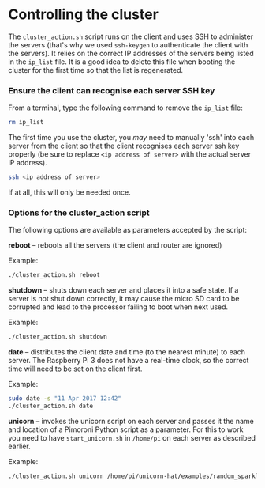 # Controlling the cluster

The `cluster_action.sh` script runs on the client and uses SSH to administer the servers (that's why we used `ssh-keygen` to authenticate the client with the servers). It relies on the correct IP addresses of the servers being listed in the `ip_list` file. It is a good idea to delete this file when booting the cluster for the first time so that the list is regenerated.

### Ensure the client can recognise each server SSH key

From a terminal, type the following command to remove the `ip_list` file:

```bash
rm ip_list
```

The first time you use the cluster, you _may_ need to manually 'ssh' into each server from the client so that the client recognises each server ssh key properly (be sure to replace `<ip address of server>` with the actual server IP address).

```bash
ssh <ip address of server>
```

If at all, this will only be needed once.

### Options for the cluster_action script

The following options are available as parameters accepted by the script:

**reboot** – reboots all the servers (the client and router are ignored)

Example:

```bash
./cluster_action.sh reboot
```

**shutdown** – shuts down each server and places it into a safe state. If a server is not shut down correctly, it may cause the micro SD card to be corrupted and lead to the processor failing to boot when next used.

Example:

```bash
./cluster_action.sh shutdown
```

**date** – distributes the client date and time (to the nearest minute) to each server. The Raspberry Pi 3 does not have a real-time clock, so the correct time will need to be set on the client first.

Example:

```bash
sudo date -s "11 Apr 2017 12:42"
./cluster_action.sh date
```

**unicorn** – invokes the unicorn script on each server and passes it the name and location of a Pimoroni Python script as a parameter. For this to work you need to have `start_unicorn.sh` in `/home/pi` on each server as described earlier.

Example:

```bash
./cluster_action.sh unicorn /home/pi/unicorn-hat/examples/random_sparkles.py
```
